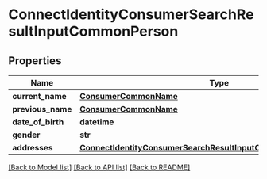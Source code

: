 # ConnectIdentityConsumerSearchResultInputCommonPerson

## Properties
Name | Type | Description | Notes
------------ | ------------- | ------------- | -------------
**current_name** | [**ConsumerCommonName**](ConsumerCommonName.md) |  | [optional] 
**previous_name** | [**ConsumerCommonName**](ConsumerCommonName.md) |  | [optional] 
**date_of_birth** | **datetime** |  | [optional] 
**gender** | **str** |  | [optional] 
**addresses** | [**ConnectIdentityConsumerSearchResultInputCommonPersonAddresses**](ConnectIdentityConsumerSearchResultInputCommonPersonAddresses.md) |  | [optional] 

[[Back to Model list]](../README.md#documentation-for-models) [[Back to API list]](../README.md#documentation-for-api-endpoints) [[Back to README]](../README.md)

